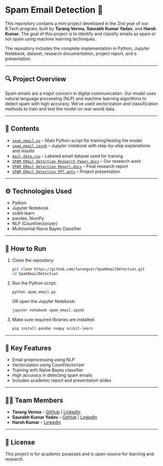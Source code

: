 # Spam Email Detection 📧

This repository contains a mini project developed in the 2nd year of our B.Tech program, built by **Tarang Verma**, **Saurabh Kumar Yadav**, and **Harsh Kumar**. The goal of this project is to identify and classify emails as spam or not spam using machine learning techniques.

The repository includes the complete implementation in Python, Jupyter Notebook, dataset, research documentation, project report, and a presentation.

---

## 🔍 Project Overview

Spam emails are a major concern in digital communication. Our model uses natural language processing (NLP) and machine learning algorithms to detect spam with high accuracy. We’ve used vectorization and classification methods to train and test the model on real-world data.

---

## 📁 Contents

- [`spam_email.py`](https://github.com/tarangver/SpamEmailDetection/blob/main/spam_email.py) – Main Python script for training/testing the model  
- [`spam_email.ipynb`](https://github.com/tarangver/SpamEmailDetection/blob/main/spam_email.ipynb) – Jupyter notebook with step-by-step explanations and results  
- [`mail data.csv`](https://github.com/tarangver/SpamEmailDetection/blob/main/mail_data.csv) – Labeled email dataset used for training  
- [`SPAM EMail Detection Research Paper.docx`](https://github.com/tarangver/SpamEmailDetection/blob/main/SPAM%20EMail%20Detection%20Research%20Paper.docx) – Our research work
- [`SPAM EMail Detection Report.docx`](https://github.com/tarangver/SpamEmailDetection/blob/main/SPAM%20EMail%20Detection%20Report.docx) – Final research report  
- [`SPAM EMail Detection PPT.pptx`](https://github.com/tarangver/SpamEmailDetection/blob/main/SPAM%20EMail%20Detection%20PPT.pptx) – Project presentation  
 

---

## ⚙️ Technologies Used

- Python  
- Jupyter Notebook  
- scikit-learn  
- pandas, NumPy  
- NLP (CountVectorizer)  
- Multinomial Naive Bayes Classifier

---

## 🚀 How to Run

1. Clone the repository:
   ```bash
   git clone https://github.com/tarangver/SpamEmailDetection.git
   cd SpamEmailDetection
   ```

2. Run the Python script:
   ```bash
   python spam_email.py
   ```

   OR open the Jupyter Notebook:
   ```bash
   jupyter notebook spam_email.ipynb
   ```

3. Make sure required libraries are installed:
   ```bash
   pip install pandas numpy scikit-learn
   ```

---

## 🎯 Key Features

- Email preprocessing using NLP  
- Vectorization using CountVectorizer  
- Training with Naive Bayes classifier  
- High accuracy in detecting spam emails  
- Includes academic report and presentation slides

---

## 👨‍💻 Team Members

- **Tarang Verma** – [GitHub](https://github.com/tarangver) | [LinkedIn](https://www.linkedin.com/in/verma-tarang/)  
- **Saurabh Kumar Yadav** – [GitHub](https://github.com/Saurabhyadav2004) | [LinkedIn](https://www.linkedin.com/in/saurabh-kumar-yadav-011bb9287/)
- **Harsh Kumar** – [LinkedIn](https://www.linkedin.com/in/harsh-kumar-b5347826b/)  

---

## 📜 License

This project is for academic purposes and is open-source for learning and research.

